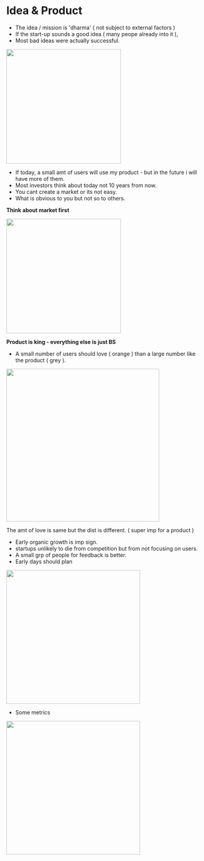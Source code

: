# Idea & Product

- The idea / mission is 'dharma' ( not subject to external factors )
- If the start-up sounds a good idea ( many peope already into it ),
- Most bad ideas were actually successful.


<img src="https://github.com/shekharbiswas/Startup-guide/assets/32758439/df9f0905-1d89-42f0-9725-cd0b752c8d66" width="300">


- If today, a small amt of users will use my product - but in the future i will have more of them.
- Most investors think about today not 10 years from now.
- You cant create a market or its not easy.
- What is obvious to you but not so to others.

**Think about market first**

<img src="https://github.com/shekharbiswas/Startup-guide/assets/32758439/69c71822-b1d4-42a9-878b-dce0fa7e8c4e" width="300">

**Product is king - everything else is just BS**

- A small number of users should love ( orange ) than a large number like the product ( grey ).

<img src="https://github.com/shekharbiswas/Startup-guide/assets/32758439/9a639640-0811-433d-908c-330a4f2f19d7" width="400">

The amt of love is same but the dist is different.
( super imp for a product )

- Early organic growth is imp sign.
- startups unlikely to die from competition but from not focusing on users.
- A small grp of people for feedback is better.
- Early days should plan

<img src="https://github.com/shekharbiswas/Startup-guide/assets/32758439/a7488575-88a0-4e18-bbda-d749b05162a8" width="350">

- Some metrics

<img src="https://github.com/shekharbiswas/Startup-guide/assets/32758439/2d176927-23b9-4978-826c-38f6bf233043" width="350">



